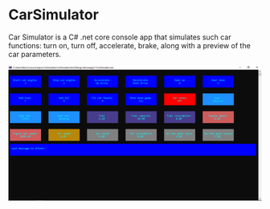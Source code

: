 # CarSimulator
Car Simulator is a C# .net core console app that simulates such car functions: turn on, turn off, accelerate, brake, along with a preview of the car parameters.

![GUI](https://github.com/MarcinMariuszMorawski/CarSimulator/blob/master/Blob/carsimulator.png "GUI")
